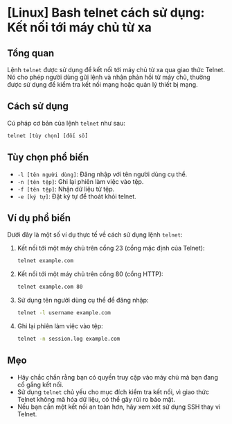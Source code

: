 # [Linux] Bash telnet cách sử dụng: Kết nối tới máy chủ từ xa

## Tổng quan
Lệnh `telnet` được sử dụng để kết nối tới máy chủ từ xa qua giao thức Telnet. Nó cho phép người dùng gửi lệnh và nhận phản hồi từ máy chủ, thường được sử dụng để kiểm tra kết nối mạng hoặc quản lý thiết bị mạng.

## Cách sử dụng
Cú pháp cơ bản của lệnh `telnet` như sau:

```bash
telnet [tùy chọn] [đối số]
```

## Tùy chọn phổ biến
- `-l [tên người dùng]`: Đăng nhập với tên người dùng cụ thể.
- `-n [tên tệp]`: Ghi lại phiên làm việc vào tệp.
- `-f [tên tệp]`: Nhận dữ liệu từ tệp.
- `-e [ký tự]`: Đặt ký tự để thoát khỏi telnet.

## Ví dụ phổ biến
Dưới đây là một số ví dụ thực tế về cách sử dụng lệnh `telnet`:

1. Kết nối tới một máy chủ trên cổng 23 (cổng mặc định của Telnet):
   ```bash
   telnet example.com
   ```

2. Kết nối tới một máy chủ trên cổng 80 (cổng HTTP):
   ```bash
   telnet example.com 80
   ```

3. Sử dụng tên người dùng cụ thể để đăng nhập:
   ```bash
   telnet -l username example.com
   ```

4. Ghi lại phiên làm việc vào tệp:
   ```bash
   telnet -n session.log example.com
   ```

## Mẹo
- Hãy chắc chắn rằng bạn có quyền truy cập vào máy chủ mà bạn đang cố gắng kết nối.
- Sử dụng `telnet` chủ yếu cho mục đích kiểm tra kết nối, vì giao thức Telnet không mã hóa dữ liệu, có thể gây rủi ro bảo mật.
- Nếu bạn cần một kết nối an toàn hơn, hãy xem xét sử dụng SSH thay vì Telnet.